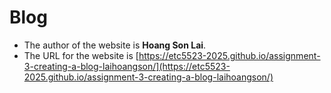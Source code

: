 
# Blog

* The author of the website is **Hoang Son Lai**.
* The URL for the website is [https://etc5523-2025.github.io/assignment-3-creating-a-blog-laihoangson/](https://etc5523-2025.github.io/assignment-3-creating-a-blog-laihoangson/)
